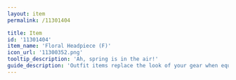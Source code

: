 ```yaml
---
layout: item
permalink: /11301404

title: Item
id: '11301404'
item_name: 'Floral Headpiece (F)'
icon_url: '11300352.png'
tooltip_description: 'Ah, spring is in the air!'
guide_description: 'Outfit items replace the look of your gear when equipped.'
---
```

